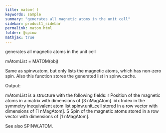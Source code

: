 ```yaml
---
title: matom( )
keywords: sample
summary: "generates all magnetic atoms in the unit cell"
sidebar: product1_sidebar
permalink: matom.html
folder: @spinw
mathjax: true
---
```

  generates all magnetic atoms in the unit cell
 
  mAtomList = MATOM(obj)
 
  Same as spinw.atom, but only lists the magnetic atoms, which has non-zero
  spin. Also this function stores the generated list in spinw.cache.
 
  Output:
 
  mAtomList is a structure with the following fields:
    r       Position of the magnetic atoms in a matrix with dimensions of 
            [3 nMagAtom].
    idx     Index in the symmetry inequivalent atom list spinw.unit_cell 
            stored in a row vector with dimensions of [1 nMagAtom].
    S       Spin of the magnetic atoms stored in a row vector with 
            dimensions of [1 nMagAtom].
 
  See also SPINW.ATOM.
 
